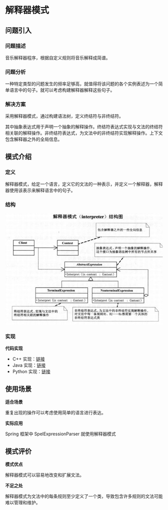 # 解释器模式

## 问题引入

### 问题描述

音乐解释器程序，根据自定义规则将音乐解释成简谱。

### 问题分析

一种特定类型的问题发生的频率足够高，就值得将该问题的各个实例表述为一个简单语言中的句子。就可以考虑构建解释器解释这些句子。

### 解决方案

采用解释器模式，通过构建语法树，定义终结符与非终结符。

其中抽象表达式用于声明一个抽象的解释操作。终结符表达式实现与文法的终结符相关联的解释操作。非终结符表达式，为文法中的非终结符实现解释操作。上下文包含解释器之外的全局信息。

## 模式介绍

### **定义**

解释器模式，给定一个语言，定义它的文法的一种表示，并定义一个解释器，解释器使用该表示来解释语言中的句子。

### **结构**

![image-20221017164911912](img/interpreter/interpreter.JPG)

### 实现

**代码实现**

- C++ 实现：[链接](https://github.com/datawhalechina/sweetalk-design-pattern/src/design_patterns/cpp/interpreter)
- Java 实现：[链接](https://github.com/datawhalechina/sweetalk-design-pattern/src/design_patterns/java/interpreter)
- Python 实现：[链接](https://github.com/datawhalechina/sweetalk-design-pattern/src/design_patterns/python/interpreter)

## 使用场景

**适合场景**

重复出现的操作可以考虑使用简单的语言进行表达。

**实际应用**

Spring 框架中 SpelExpressionParser 就使用解释器模式

## 模式评价

**模式优点**

解释器模式可以容易地改变和扩展文法。

**不足之处**

解释器模式为文法中的每条规则至少定义了一个类，导致包含许多规则的文法可能难以管理和维护。